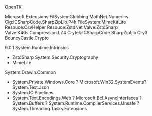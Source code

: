 OpenTK

Microsoft.Extensions.FilSystemGlobbing
MathNet.Numerics
Cig:ICSharpCode.SharpZipLib.P4k
FileSystem:MimeKitLite
Resouce:CsvHelper
Resouce:ZstdNet
Valve:ZstdSharp
Valve:K40s.Compression.LZ4
Crytek:ICSharpCode.SharpZipLib.Cry3
BouncyCastle.Crypto


9.0.1
System.Runtime.Intrinsics
* ZstdSharp
System.Security.Cryptography
* MimeLite

System.Drawin.Common
- System.Private.Windows.Core
? Microsoft.Win32.SystemEvents?
System.Text.Json
- System.IO.Pipelines
- System.Text.Encodings.Web
? Microsoft.Bcl.AsyncInterfaces
? System.Buffers
? System.Runtime.CompilerServices.Unsafe
? System.Threading.Tasks.Extensions